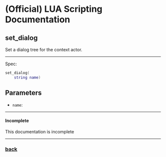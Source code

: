 
# (Official) LUA Scripting Documentation

## set_dialog

Set a dialog tree for the context actor.

___

Spec:

```lua
set_dialog(
	string name)
```

## Parameters

- `name`: 

___

#### Incomplete

This documentation is incomplete

___

### [back](../other)
